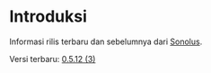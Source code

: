 # Introduksi

Informasi rilis terbaru dan sebelumnya dari [Sonolus](https://sonolus.com).

Versi terbaru: [0.5.12 (3)](./versions/0.5.12_3.md)
